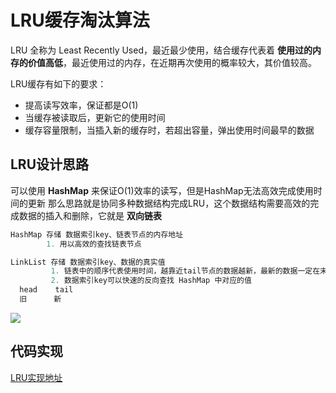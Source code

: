 # LRU缓存淘汰算法

LRU 全称为 Least Recently Used，最近最少使用，结合缓存代表着 **使用过的内存的价值高低**，最近使用过的内存，在近期再次使用的概率较大，其价值较高。

LRU缓存有如下的要求：
- 提高读写效率，保证都是O(1)
- 当缓存被读取后，更新它的使用时间
- 缓存容量限制，当插入新的缓存时，若超出容量，弹出使用时间最早的数据

## LRU设计思路

可以使用 **HashMap** 来保证O(1)效率的读写，但是HashMap无法高效完成使用时间的更新
那么思路就是协同多种数据结构完成LRU，这个数据结构需要高效的完成数据的插入和删除，它就是 **双向链表**

```js
HashMap 存储 数据索引key、链表节点的内存地址
        1. 用以高效的查找链表节点

LinkList 存储 数据索引key、数据的真实值
         1. 链表中的顺序代表使用时间，越靠近tail节点的数据越新，最新的数据一定在末尾
         2. 数据索引key可以快速的反向查找 HashMap 中对应的值
  head    tail
  旧      新
```
![](https://rengar-1253859411.cos.ap-chengdu.myqcloud.com/img/微信图片_20201117115159.jpg)


## 代码实现
[LRU实现地址](https://github.com/XyyF/elfin-dataStructure/blob/master/src/LRU/index.ts)